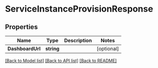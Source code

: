 # ServiceInstanceProvisionResponse

## Properties

Name | Type | Description | Notes
------------ | ------------- | ------------- | -------------
**DashboardUrl** | **string** |  | [optional] 

[[Back to Model list]](../README.md#documentation-for-models) [[Back to API list]](../README.md#documentation-for-api-endpoints) [[Back to README]](../README.md)


